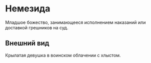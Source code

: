 # Немезида

Младшое божество, занимающееся исполнением наказаний или доставкой грешников на суд.

## Внешний вид

Крылатая девушка в воинском облачении с хлыстом.
